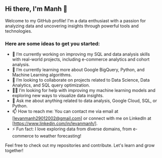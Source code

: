 ## Hi there, I'm Manh 👋

Welcome to my GitHub profile! I'm a data enthusiast with a passion for analyzing data and uncovering insights through powerful tools and technologies.

### Here are some ideas to get you started:

- 🌱 I’m currently working on improving my SQL and data analysis skills with real-world projects, including e-commerce analytics and cohort analysis.
- 🌱 I’m currently learning more about Google BigQuery, Python, and Machine Learning algorithms.
- 🤝 I’m looking to collaborate on projects related to Data Science, Data Analytics, and SQL query optimization.
- 🧑‍💻 I’m looking for help with improving my machine learning models and exploring new ways to visualize data insights.
- 💬 Ask me about anything related to data analysis, Google Cloud, SQL, or Python.
- 📫 How to reach me: You can contact me via email at [levanmanh29012002@gmail.com] or connect with me on LinkedIn at [https://www.linkedin.com/in/levanmanh/].
- ⚡ Fun fact: I love exploring data from diverse domains, from e-commerce to weather forecasting!

Feel free to check out my repositories and contribute. Let's learn and grow together!
